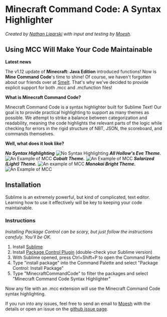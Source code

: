# Minecraft Command Code: A Syntax Highlighter

*Created by [Nathan Liparski](http://twitter.com/NateLipiarski) with input and testing by [Moesh](http://moesh.ca/about).*

## Using MCC Will Make Your Code Maintainable

__Latest news__

The v1.12 update of **Minecraft: Java Edition** introduced functions! Now is **Mine Command Code**'s time to shine! Of course, we haven't forgotten about our friends over at [Smelt](http://smelt.gnasp.com). That's why we've decided to provide explicit support for both .mcc and .mcfunction files!

__What is Minecraft Command Code?__

Minecraft Command Code is a syntax highlighter built for Sublime Text! Our goal is to provide practical highlighting to support as many themes as possible. We attempt to strike a balance between categorization and readability, meaning the code highlights the relevant parts of the logic while checking for errors in the rigid structure of NBT, JSON, the scoreboard, and commands themselves.

__Well, what does it look like?__

***No Syntax Highlighting***
![No Syntax Highlighting](http://i.imgur.com/bIwktmC.png)
***All Hollow's Eve Theme.***
![An Example of MCC](http://i.imgur.com/IWRKmvx.png)
***Cobalt Theme.***
![An Example of MCC](http://i.imgur.com/nNyIvqv.png)
***Solarized (Light) Theme.***
![An example of MCC](http://i.imgur.com/Aq6fMMc.png)
***Monokai Bright Theme.***
![An Example of MCC](http://i.imgur.com/XzPCI2y.png)

## Installation

Sublime is an extremely powerful, but kind of complicated, text editor. Learning how to use it effectively will be key to keeping your code maintainable.

### Instructions

*Installing Package Control can be scary, but just follow the instructions carefuly. You'll be OK.*

1. Install [Sublime](https://www.sublimetext.com/)
2. Install [Package Control Plugin](https://packagecontrol.io/installation) (double-check your Sublime version)
3. With Sublime opened, press Ctrl+Shift+P to open the Command Palette
4. Type "install package" into the Command Palette and select "Package Control: Install Package"
5. Type "MinecraftCommandCode" to filter the packages and select "Minecraft Command Code Syntax Highlighter"

Now any file with an .mcc extension will use the Minecraft Command Code syntax highlighting.

If you run into any issues, feel free to send an email to [Moesh](mailto:moesh@moesh.ca) with the details or open an issue on the [github issue page](https://github.com/42iscool42/MCC/issues).
